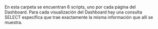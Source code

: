 En esta carpeta se encuentran 6 scripts, uno por cada página del Dashboard. Para cada visualización del Dashboard hay una consulta SELECT específica que trae exactamente la misma información que allí se muestra.
